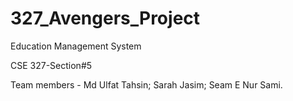 # 327_Avengers_Project
Education Management System

CSE 327-Section#5

Team members - 
Md Ulfat Tahsin;
Sarah Jasim;
Seam E Nur Sami.
